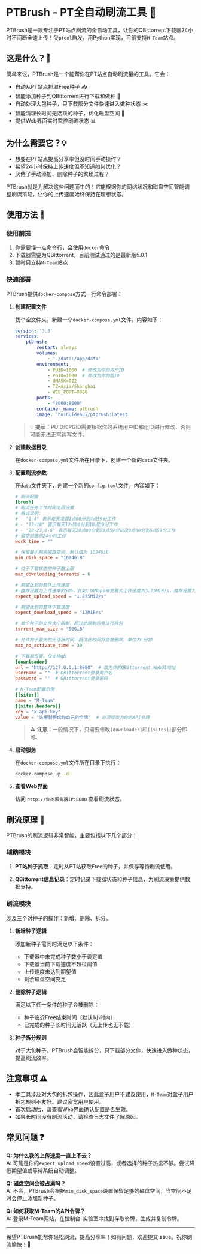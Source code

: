 # PTBrush - PT全自动刷流工具 🚀

PTBrush是一款专注于PT站点刷流的全自动工具，让你的QBittorrent下载器24小时不间断全速上传！受`ptool`启发，用Python实现，目前支持`M-Team`站点。

## 这是什么？🤔

简单来说，PTBrush是一个能帮你在PT站点自动刷流量的工具。它会：

- 自动从PT站点抓取Free种子 📥
- 智能添加种子到QBittorrent进行下载和做种 🌱
- 自动处理大包种子，只下载部分文件快速进入做种状态 ✂️
- 智能清理长时间无活跃的种子，优化磁盘空间 🧹
- 提供Web界面实时监控刷流状态 📊

## 为什么需要它？💡

- 想要在PT站点提高分享率但没时间手动操作？
- 希望24小时保持上传速度但不知道如何优化？
- 厌倦了手动添加、删除种子的繁琐过程？

PTBrush就是为解决这些问题而生的！它能根据你的网络状况和磁盘空间智能调整刷流策略，让你的上传速度始终保持在理想状态。

## 使用方法 📝

### 使用前提

1. 你需要懂一点命令行，会使用`docker`命令
2. 下载器需要为QBittorrent，目前测试通过的是最新版5.0.1
3. 暂时只支持`M-Team`站点

### 快速部署

PTBrush提供`docker-compose`方式一行命令部署：

1. **创建配置文件**

   找个空文件夹，新建一个`docker-compose.yml`文件，内容如下：

   ```yaml
   version: '3.3'
   services:
       ptbrush:
           restart: always
           volumes:
               - './data:/app/data'
           environment:
               - PUID=1000  # 修改为你的用户ID
               - PGID=1000  # 修改为你的组ID
               - UMASK=022
               - TZ=Asia/Shanghai
               - WEB_PORT=8000
           ports:
               - "8000:8000"
           container_name: ptbrush
           image: 'huihuidehui/ptbrush:latest'
   ```

   > 💡 **提示**：PUID和PGID需要根据你的系统用户ID和组ID进行修改，否则可能无法正常读写文件。

2. **创建数据目录**

   在`docker-compose.yml`文件所在目录下，创建一个新的`data`文件夹。

3. **配置刷流参数**

   在`data`文件夹下，创建一个新的`config.toml`文件，内容如下：

   ```toml
   # 刷流配置
   [brush]
   # 刷流任务工作时间范围设置
   # 格式说明:
   # - "1-4" 表示每天凌晨1点00分到4点59分工作
   # - "12-18" 表示每天12点00分到18点59分工作
   # - "20-23,0-6" 表示每天20点00分到23点59分以及0点00分到6点59分工作
   # 留空则表示24小时工作
   work_time = ""
   
   # 保留最小剩余磁盘空间，默认值为 1024GiB
   min_disk_space = "1024GiB"
   
   # 位于下载状态的种子数上限
   max_downloading_torrents = 6  
   
   # 期望达到的整体上传速度
   # 推荐设置为上传速率的50%，比如:30Mbps带宽最大上传速度为3.75MiB/s，推荐设置为"1.875MiB/s"
   expect_upload_speed = "1.875MiB/s"
   
   # 期望达到的整体下载速度
   expect_download_speed = "12MiB/s"
   
   # 单个种子的文件大小限制，超过此限制后会进行拆包
   torrent_max_size = "50GiB"
   
   # 允许种子最大的无活跃时间，超过此时间将会被删除，单位为:分钟
   max_no_activate_time = 30
   
   # 下载器设置，仅支持qb
   [downloader]
   url = "http://127.0.0.1:8080"  # 改为你的QBittorrent WebUI地址
   username = ""  # QBittorrent登录用户名
   password = ""  # QBittorrent登录密码
   
   # M-Team配置示例
   [[sites]]
   name = "M-Team"
   [[sites.headers]]
   key = "x-api-key"
   value = "这里替换成你自己的令牌"  # 必须修改为你的API令牌
   ```

   > ⚠️ **注意**：一般情况下，只需要修改`[downloader]`和`[[sites]]`部分即可。

4. **启动服务**

   在`docker-compose.yml`文件所在目录下执行：

   ```bash
   docker-compose up -d
   ```

5. **查看Web界面**

   访问 `http://你的服务器IP:8000` 查看刷流状态。

## 刷流原理 🧠

PTBrush的刷流逻辑非常智能，主要包括以下几个部分：

### 辅助模块

1. **PT站种子抓取**：定时从PT站获取Free的种子，并保存等待刷流使用。

2. **QBittorrent信息记录**：定时记录下载器状态和种子信息，为刷流决策提供数据支持。

### 刷流模块

涉及三个对种子的操作：新增、删除、拆分。

1. **新增种子逻辑**

   添加新种子需同时满足以下条件：
   - 下载器中未完成种子数小于设定值
   - 下载器当前下载速度不超过阈值
   - 上传速度未达到期望值
   - 剩余磁盘空间充足

2. **删除种子逻辑**

   满足以下任一条件的种子会被删除：
   - 种子临近Free结束时间（默认1小时内）
   - 已完成的种子长时间无活跃（无上传也无下载）

3. **种子拆分规则**

   对于大包种子，PTBrush会智能拆分，只下载部分文件，快速进入做种状态，提高刷流效率。

## 注意事项 ⚠️

- 本工具涉及对大包的拆包操作，因此盒子用户不建议使用，`M-Team`对盒子用户拆包规则不友好。建议家宽用户使用。
- 首次启动后，请查看Web界面确认配置是否生效。
- 如果长时间没有刷流活动，请检查日志文件了解原因。

## 常见问题 ❓

**Q: 为什么我的上传速度一直上不去？**  
A: 可能是你的`expect_upload_speed`设置过高，或者选择的种子热度不够。尝试降低期望值或等待系统自动调整。

**Q: 磁盘空间会被占满吗？**  
A: 不会，PTBrush会根据`min_disk_space`设置保留足够的磁盘空间，当空间不足时会停止添加新种子。

**Q: 如何获取M-Team的API令牌？**  
A: 登录M-Team网站，在控制台-实验室中找到存取令牌，生成并复制令牌。

---

希望PTBrush能帮你轻松刷流，提高分享率！如有问题，欢迎提交issue。祝你刷流愉快！🎉

